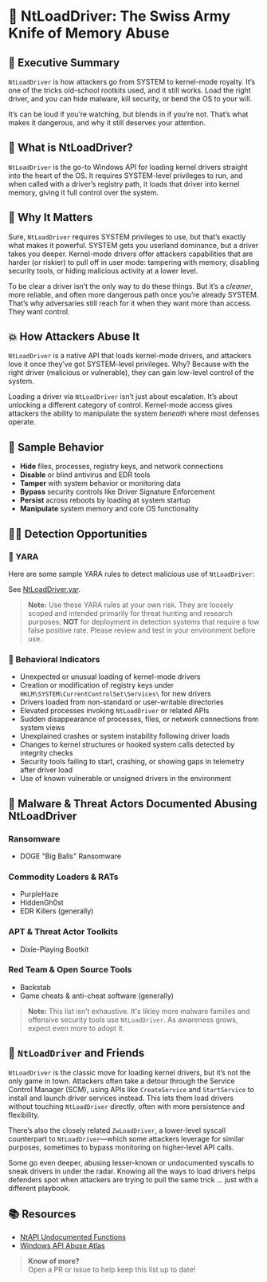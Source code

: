 # 🚛 NtLoadDriver: The Swiss Army Knife of Memory Abuse

## 🧩 Executive Summary
`NtLoadDriver` is how attackers go from SYSTEM to kernel-mode royalty. It’s one of the tricks old-school rootkits used, and it still works. Load the right driver, and you can hide malware, kill security, or bend the OS to your will.

It’s can be loud if you’re watching, but blends in if you’re not. That’s what makes it dangerous, and why it still deserves your attention.


## 🧠 What is NtLoadDriver?
`NtLoadDriver` is the go-to Windows API for loading kernel drivers straight into the heart of the OS. It requires SYSTEM-level privileges to run, and when called with a driver’s registry path, it loads that driver into kernel memory, giving it full control over the system.

## 🎯 Why It Matters
Sure, `NtLoadDriver` requires SYSTEM privileges to use, but that’s exactly what makes it powerful. SYSTEM gets you userland dominance, but a driver takes you deeper. Kernel-mode drivers offer attackers capabilities that are harder (or riskier) to pull off in user mode: tampering with memory, disabling security tools, or hiding malicious activity at a lower level.

To be clear a driver isn’t the only way to do these things. But it’s a *cleaner*, more reliable, and often more dangerous path once you’re already SYSTEM. That’s why adversaries still reach for it when they want more than access. They want control.

## 💥  How Attackers Abuse It
`NtLoadDriver` is a native API that loads kernel-mode drivers, and attackers love it once they’ve got SYSTEM-level privileges. Why? Because with the right driver (malicious or vulnerable), they can gain low-level control of the system. 

Loading a driver via `NtLoadDriver` isn’t just about escalation. It’s about unlocking a different category of control. Kernel-mode access gives attackers the ability to manipulate the system *beneath* where most defenses operate.

## 🔗 Sample Behavior

- **Hide** files, processes, registry keys, and network connections  
- **Disable** or blind antivirus and EDR tools  
- **Tamper** with system behavior or monitoring data  
- **Bypass** security controls like Driver Signature Enforcement  
- **Persist** across reboots by loading at system startup  
- **Manipulate** system memory and core OS functionality

## 🕵️‍♂️ Detection Opportunities

### 🔹 YARA
Here are some sample YARA rules to detect malicious use of `NtLoadDriver`: 

See [NtLoadDriver.yar](./NtLoadDriver.yar).

> **Note:** Use these YARA rules at your own risk. They are loosely scoped and intended primarily for threat hunting and research purposes; **NOT** for deployment in detection systems that require a low false positive rate. Please review and test in your environment before use.

### 🔹 Behavioral Indicators
- Unexpected or unusual loading of kernel-mode drivers  
- Creation or modification of registry keys under `HKLM\SYSTEM\CurrentControlSet\Services\` for new drivers  
- Drivers loaded from non-standard or user-writable directories  
- Elevated processes invoking `NtLoadDriver` or related APIs  
- Sudden disappearance of processes, files, or network connections from system views  
- Unexplained crashes or system instability following driver loads  
- Changes to kernel structures or hooked system calls detected by integrity checks  
- Security tools failing to start, crashing, or showing gaps in telemetry after driver load  
- Use of known vulnerable or unsigned drivers in the environment  

## 🐛 Malware & Threat Actors Documented Abusing NtLoadDriver

### **Ransomware**
 - DOGE "Big Balls" Ransomware

### **Commodity Loaders & RATs**
 - PurpleHaze
 - HiddenGh0st
 - EDR Killers (generally)

### **APT & Threat Actor Toolkits**
 - Dixie-Playing Bootkit

### **Red Team & Open Source Tools**
 - Backstab
 - Game cheats & anti-cheat software (generally)

> **Note:** This list isn’t exhaustive. It's likley more malware families and offensive security tools use `NtLoadDriver`. As awareness grows, expect even more to adopt it.

## 📎 `NtLoadDriver` and Friends
`NtLoadDriver` is the classic move for loading kernel drivers, but it’s not the only game in town. Attackers often take a detour through the Service Control Manager (SCM), using APIs like `CreateService` and `StartService` to install and launch driver services instead. This lets them load drivers without touching `NtLoadDriver` directly, often with more persistence and flexibility.

There’s also the closely related `ZwLoadDriver`, a lower-level syscall counterpart to `NtLoadDriver`—which some attackers leverage for similar purposes, sometimes to bypass monitoring on higher-level API calls.

Some go even deeper, abusing lesser-known or undocumented syscalls to sneak drivers in under the radar. Knowing all the ways to load drivers helps defenders spot when attackers are trying to pull the same trick ... just with a different playbook.

## 📚 Resources
- [NtAPI Undocumented Functions](http://undocumented.ntinternals.net/index.html?page=UserMode%2FUndocumented%20Functions%2FExecutable%20Images%2FNtLoadDriver.html)
- [Windows API Abuse Atlas](https://github.com/danafaye/WindowsAPIAbuseAtlas)

> **Know of more?**  
> Open a PR or issue to help keep this list up to date!
